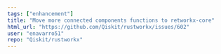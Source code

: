 ```yaml
---
tags: ["enhancement"]
title: "Move more connected components functions to retworkx-core"
html_url: "https://github.com/Qiskit/rustworkx/issues/602"
user: "enavarro51"
repo: "Qiskit/rustworkx"
---
```


